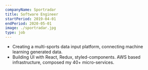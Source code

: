 ```yaml
---
companyName: Sportradar
title: Software Engineer
startPeriod: 2019-04-01
endPeriod: 2020-05-01
image: ./sportradar.jpg
type: job
---
```


- Creating a multi-sports data input platform, connecting machine learning generated data.
- Building UI with React, Redux, styled-components. AWS based infrastructure, composed my 40+ micro-services.